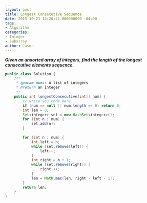 ```yaml
---
layout: post
title: Longest Consecutive Sequence
date: 2015-10-21 14:26:41.000000000 -04:00
tags:
- Algorithm
categories:
- Integer
- Subarray
author: Jason
---
```

<p><strong><em>Given an unsorted array of integers, find the length of the longest consecutive elements sequence.</em></strong></p>


``` java
public class Solution {
    /**
     * @param nums: A list of integers
     * @return an integer
     */
    public int longestConsecutive(int[] num) {
        // write you code here
        if (num == null || num.length == 0) return 0;
        int len = 0;
        Set<integer> set = new HashSet<integer>();
        for (int n : num) {
            set.add(n);
        }
        
        for (int n : num) {
            int left = n;
            while (set.remove(left)) {
                left--;
            }
            int right = n + 1;
            while (set.remove(right)) {
                right ++;
            }
            len = Math.max(len, right - left - 1);
        }
        return len;
    }
}
```
